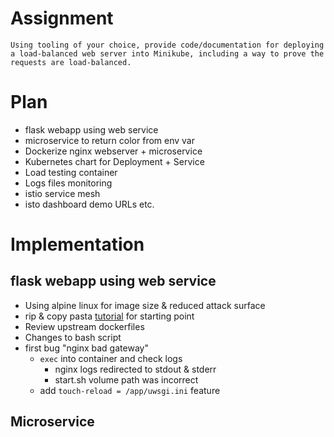 # Assignment
`Using tooling of your choice, provide code/documentation for deploying a load-balanced web server into Minikube, including a way to prove the requests are load-balanced.`


# Plan
 * flask webapp using web service
 * microservice to return color from env var
 * Dockerize nginx webserver + microservice
 * Kubernetes chart for Deployment + Service
 * Load testing container
 * Logs files monitoring 
 * istio service mesh
 * isto dashboard demo URLs etc.
 

# Implementation

## flask webapp using web service
 * Using alpine linux for image size & reduced attack surface
 * rip & copy pasta [tutorial](https://www.digitalocean.com/community/tutorials/how-to-build-and-deploy-a-flask-application-using-docker-on-ubuntu-18-04) for starting point
 * Review upstream dockerfiles
 * Changes to bash script
 * first bug "nginx bad gateway" 
   - `exec` into container and check logs 
        - nginx logs redirected to stdout & stderr
        - start.sh volume path was incorrect
   - add `touch-reload = /app/uwsgi.ini` feature

## Microservice
